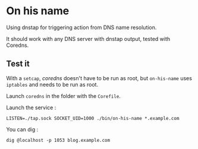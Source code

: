 On his name
===========

Using dnstap for triggering action from DNS name resolution.

It should work with any DNS server with dnstap output, tested with Coredns.

Test it
-------

With a `setcap`, *coredns* doesn't have to be run as root,
but `on-his-name` uses `iptables` and needs to be run as root.

Launch `coredns` in the folder with the `Corefile`.

Launch the service :

    LISTEN=./tap.sock SOCKET_UID=1000 ./bin/on-his-name *.example.com

You can dig :

    dig @localhost -p 1053 blog.example.com
